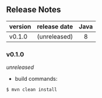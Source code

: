 
## Release Notes

| version | release date | Java |
|:--------|:-------------|:----:|
| v0.1.0  | (unreleased) | 8    |


### v0.1.0
*unreleased*
* build commands:
```
$ mvn clean install
```


